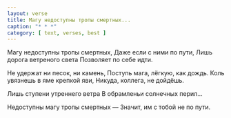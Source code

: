 ```yaml
---
layout: verse
title: Магу недоступны тропы смертных...
caption: "* * *"
category: [ text, verses, best ]
---
```

Магу недоступны тропы смертных,
Даже если с ними по пути,
Лишь дорога ветреного света
Позволяет по себе идти.

Не удержат ни песок, ни камень,
Поступь мага, лёгкую, как дождь.
Коль увязнешь в яме крепкой яви,
Никуда, коллега, не дойдёшь.

Лишь ступени утреннего ветра
В обрамленьи солнечных перил...

Недоступны магу тропы смертных —
Значит, им с тобой не по пути.
